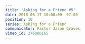 ```yaml
---
title: 'Asking for a Friend #5'
date: 2018-06-17 10:00:00 -07:00
position: 10
series: Asking for a Friend
communicator: Pastor Jason Graves
vimeo_id: 276086165
---
```


